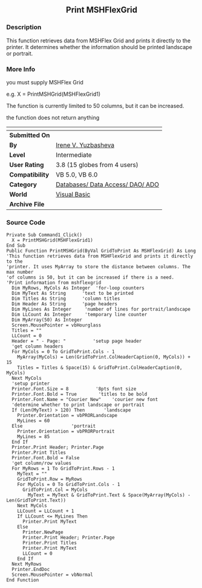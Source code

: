 ﻿<div align="center">

## Print MSHFlexGrid


</div>

### Description

This function retrieves data from MSHFlex Grid and prints it directly to the printer. It determines whether the information should be printed landscape or portrait.
 
### More Info
 
you must supply MSHFlex Grid

e.g. X = PrintMSHGrid(MSHFlexGrid1)

The function is currently limited to 50 columns, but it can be increased.

the function does not return anything


<span>             |<span>
---                |---
**Submitted On**   |
**By**             |[Irene V\. Yuzbasheva](https://github.com/Planet-Source-Code/PSCIndex/blob/master/ByAuthor/irene-v-yuzbasheva.md)
**Level**          |Intermediate
**User Rating**    |3.8 (15 globes from 4 users)
**Compatibility**  |VB 5\.0, VB 6\.0
**Category**       |[Databases/ Data Access/ DAO/ ADO](https://github.com/Planet-Source-Code/PSCIndex/blob/master/ByCategory/databases-data-access-dao-ado__1-6.md)
**World**          |[Visual Basic](https://github.com/Planet-Source-Code/PSCIndex/blob/master/ByWorld/visual-basic.md)
**Archive File**   |[](https://github.com/Planet-Source-Code/irene-v-yuzbasheva-print-mshflexgrid__1-6504/archive/master.zip)





### Source Code

```
Private Sub Command1_Click()
  X = PrintMSHGrid(MSHFlexGrid1)
End Sub
Public Function PrintMSHGrid(ByVal GridToPrint As MSHFlexGrid) As Long
'This function retrieves data from MSHFlexGrid and prints it directly to the
'printer. It uses MyArray to store the distance between columns. The max number
'of columns is 50, but it can be increased if there is a need.
'Print information from mshflexgrid
  Dim MyRows, MyCols As Integer  'for-loop counters
  Dim MyText As String      'text to be printed
  Dim Titles As String      'column titles
  Dim Header As String      'page headers
  Dim MyLines As Integer     'number of lines for portrait/landscape
  Dim LLCount As Integer     'temporary line counter
  Dim MyArray(50) As Integer
  Screen.MousePointer = vbHourglass
  Titles = ""
  LLCount = 0
  Header = " - Page: "          'setup page header
  'get column headers
  For MyCols = 0 To GridToPrint.Cols - 1
    MyArray(MyCols) = Len(GridToPrint.ColHeaderCaption(0, MyCols)) + 15
    Titles = Titles & Space(15) & GridToPrint.ColHeaderCaption(0, MyCols)
  Next MyCols
  'setup printer
  Printer.Font.Size = 8          '8pts font size
  Printer.Font.Bold = True        'titles to be bold
  Printer.Font.Name = "Courier New"    'courier new font
  'determine whether to print landscape or portrait
  If (Len(MyText) > 120) Then       'landscape
    Printer.Orientation = vbPRORLandscape
    MyLines = 60
  Else                  'portrait
    Printer.Orientation = vbPRORPortrait
    MyLines = 85
  End If
  Printer.Print Header; Printer.Page
  Printer.Print Titles
  Printer.Font.Bold = False
  'get column/row values
  For MyRows = 1 To GridToPrint.Rows - 1
    MyText = ""
    GridToPrint.Row = MyRows
    For MyCols = 0 To GridToPrint.Cols - 1
      GridToPrint.Col = MyCols
        MyText = MyText & GridToPrint.Text & Space(MyArray(MyCols) - Len(GridToPrint.Text))
    Next MyCols
    LLCount = LLCount + 1
    If LLCount <= MyLines Then
      Printer.Print MyText
    Else
      Printer.NewPage
      Printer.Print Header; Printer.Page
      Printer.Print Titles
      Printer.Print MyText
      LLCount = 0
    End If
  Next MyRows
  Printer.EndDoc
  Screen.MousePointer = vbNormal
End Function
```

